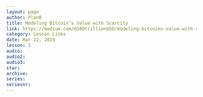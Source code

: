 ```yaml
---
layout: page
author: PlanB
title: Modeling Bitcoin’s Value with Scarcity
link: https://medium.com/@100trillionUSD/modeling-bitcoins-value-with-scarcity-91fa0fc03e25
category: Lesson Links
date: Mar 22, 2019
lesson: 2
audio: 
audio2: 
audio3: 
star: 
archive: 
series: 
seriesnr: 
---
```


